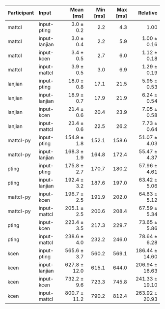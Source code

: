 | Participant | Input | Mean [ms] | Min [ms] | Max [ms] | Relative |
|:---|:---|---:|---:|---:|---:|
| mattcl | input-pting | 3.0 ± 0.2 | 2.2 | 4.3 | 1.00 |
| mattcl | input-lanjian | 3.0 ± 0.4 | 2.2 | 5.9 | 1.00 ± 0.16 |
| mattcl | input-kcen | 3.4 ± 0.5 | 2.7 | 6.0 | 1.12 ± 0.18 |
| mattcl | input-mattcl | 3.9 ± 0.5 | 3.0 | 6.9 | 1.29 ± 0.19 |
| lanjian | input-pting | 18.0 ± 0.8 | 17.1 | 21.5 | 5.95 ± 0.53 |
| lanjian | input-lanjian | 18.9 ± 0.7 | 17.9 | 21.9 | 6.24 ± 0.54 |
| lanjian | input-kcen | 21.4 ± 0.6 | 20.4 | 23.9 | 7.05 ± 0.58 |
| lanjian | input-mattcl | 23.4 ± 0.6 | 22.5 | 26.2 | 7.73 ± 0.64 |
| mattcl-py | input-pting | 154.9 ± 1.8 | 152.1 | 158.6 | 51.07 ± 4.03 |
| mattcl-py | input-lanjian | 168.3 ± 1.9 | 164.8 | 172.4 | 55.47 ± 4.37 |
| pting | input-pting | 175.8 ± 2.7 | 170.7 | 180.2 | 57.96 ± 4.61 |
| pting | input-lanjian | 192.4 ± 3.2 | 187.6 | 197.0 | 63.42 ± 5.06 |
| mattcl-py | input-kcen | 196.7 ± 2.5 | 191.9 | 202.0 | 64.83 ± 5.12 |
| mattcl-py | input-mattcl | 205.1 ± 2.5 | 200.6 | 208.4 | 67.59 ± 5.34 |
| pting | input-kcen | 223.4 ± 3.5 | 217.3 | 229.7 | 73.65 ± 5.86 |
| pting | input-mattcl | 238.6 ± 4.0 | 232.2 | 246.0 | 78.64 ± 6.28 |
| kcen | input-pting | 565.6 ± 3.7 | 560.2 | 569.1 | 186.44 ± 14.60 |
| kcen | input-lanjian | 627.8 ± 12.0 | 615.1 | 644.0 | 206.94 ± 16.63 |
| kcen | input-kcen | 732.2 ± 9.6 | 723.3 | 745.8 | 241.33 ± 19.10 |
| kcen | input-mattcl | 800.7 ± 11.2 | 790.2 | 812.4 | 263.92 ± 20.93 |
